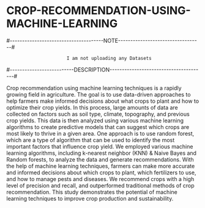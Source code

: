 # CROP-RECOMMENDATION-USING-MACHINE-LEARNING
#--------------------------------------NOTE----------------------------------#
             
                          I am not uploading any Datasets
                                                                
#--------------------------DESCRIPTION---------------------------------------#
             
Crop recommendation using machine learning techniques is a rapidly growing field in agriculture. The goal is to use data-driven approaches to help farmers make informed decisions about what crops to plant and how to optimize their crop yields. In this process, large amounts of data are collected on factors such as soil type, climate, topography, and previous crop yields. This data is then analyzed using various machine learning algorithms to create predictive models that can suggest which crops are most likely to thrive in a given area.
One approach is to use random forest, which are a type of algorithm that can be used to identify the most important factors that influence crop yield. We employed various machine learning algorithms, including k-nearest neighbor (KNN) & Naive Bayes and Random forests, to analyze the data and generate recommendations. With the help of machine learning techniques, farmers can make more accurate and informed decisions about which crops to plant, which fertilizers to use, and how to manage pests and diseases. We recommend crops with a high level of precision and recall, and outperformed traditional methods of crop recommendation. This study demonstrates the potential of machine learning techniques to improve crop production and sustainability.
       
       
       
